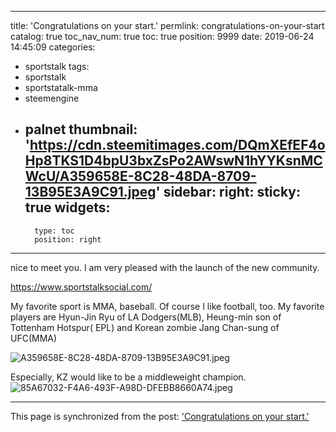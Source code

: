 
---
title: 'Congratulations on your start.'
permlink: congratulations-on-your-start
catalog: true
toc_nav_num: true
toc: true
position: 9999
date: 2019-06-24 14:45:09
categories:
- sportstalk
tags:
- sportstalk
- sportstatalk-mma
- steemengine
- palnet
thumbnail: 'https://cdn.steemitimages.com/DQmXEfEF4oHp8TKS1D4bpU3bxZsPo2AWswN1hYYKsnMCWcU/A359658E-8C28-48DA-8709-13B95E3A9C91.jpeg'
sidebar:
    right:
        sticky: true
widgets:
    -
        type: toc
        position: right
---


nice to meet you. 
I am very pleased with the launch of the new community. 

https://www.sportstalksocial.com/

My favorite sport is MMA, baseball. Of course I like football, too. My favorite players are  Hyun-Jin Ryu of LA Dodgers(MLB),  Heung-min son of Tottenham Hotspur( EPL)  and  Korean zombie Jang Chan-sung of UFC(MMA)

![A359658E-8C28-48DA-8709-13B95E3A9C91.jpeg](https://cdn.steemitimages.com/DQmXEfEF4oHp8TKS1D4bpU3bxZsPo2AWswN1hYYKsnMCWcU/A359658E-8C28-48DA-8709-13B95E3A9C91.jpeg)

Especially, KZ would like to be a middleweight champion.
![85A67032-F4A6-493F-A98D-DFEBB8660A74.jpeg](https://cdn.steemitimages.com/DQmUaNGB4KNaoqQTfWi9D9Pz6zixFL4UupohBvMBsmNQYus/85A67032-F4A6-493F-A98D-DFEBB8660A74.jpeg)

- - -

This page is synchronized from the post: ['Congratulations on your start.'](https://steemit.com/@kingbit/congratulations-on-your-start)
